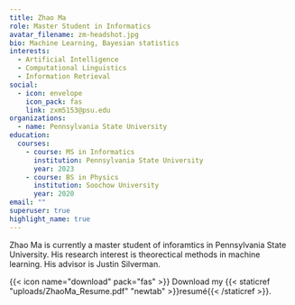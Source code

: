```yaml
---
title: Zhao Ma
role: Master Student in Informatics
avatar_filename: zm-headshot.jpg
bio: Machine Learning, Bayesian statistics
interests:
  - Artificial Intelligence
  - Computational Linguistics
  - Information Retrieval
social:
  - icon: envelope
    icon_pack: fas
    link: zxm5153@psu.edu
organizations:
  - name: Pennsylvania State University
education:
  courses:
    - course: MS in Informatics
      institution: Pennsylvania State University
      year: 2023
    - course: BS in Physics
      institution: Soochow University
      year: 2020
email: ""
superuser: true
highlight_name: true
---
```

Zhao Ma is currently a master student of inforamtics in Pennsylvania State University. His research interest is theorectical methods in machine learning. His advisor is Justin Silverman.

{{< icon name="download" pack="fas" >}} Download my {{< staticref "uploads/ZhaoMa_Resume.pdf" "newtab" >}}resumé{{< /staticref >}}.
